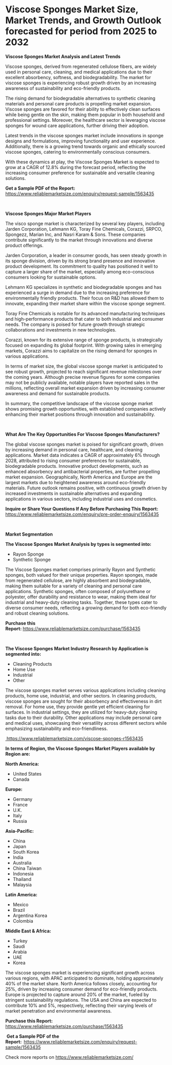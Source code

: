 <p><h1>Viscose Sponges Market Size, Market Trends, and Growth Outlook forecasted for period from 2025 to 2032</h1></p><p><strong>Viscose Sponges Market Analysis and Latest Trends</strong></p>
<p><p>Viscose sponges, derived from regenerated cellulose fibers, are widely used in personal care, cleaning, and medical applications due to their excellent absorbency, softness, and biodegradability. The market for viscose sponges is experiencing robust growth driven by an increasing awareness of sustainability and eco-friendly products. </p><p>The rising demand for biodegradable alternatives to synthetic cleaning materials and personal care products is propelling market expansion. Viscose sponges are favored for their ability to effectively clean surfaces while being gentle on the skin, making them popular in both household and professional settings. Moreover, the healthcare sector is leveraging viscose sponges for wound care applications, further driving their adoption.</p><p>Latest trends in the viscose sponges market include innovations in sponge designs and formulations, improving functionality and user experience. Additionally, there is a growing trend towards organic and ethically sourced viscose sponges, catering to environmentally conscious consumers. </p><p>With these dynamics at play, the Viscose Sponges Market is expected to grow at a CAGR of 12.8% during the forecast period, reflecting the increasing consumer preference for sustainable and versatile cleaning solutions.</p></p>
<p><strong>Get a Sample PDF of the Report:&nbsp;</strong> <a href="https://www.reliablemarketsize.com/enquiry/request-sample/1563435?utm_campaign=2260&utm_medium=2&utm_source=Github&utm_content=ia&utm_term=30012025&utm_id=viscose-sponges">https://www.reliablemarketsize.com/enquiry/request-sample/1563435</a></p>
<p>&nbsp;</p>
<p><strong>Viscose Sponges Major Market Players</strong></p>
<p><p>The visco sponge market is characterized by several key players, including Jarden Corporation, Lehmann KG, Toray Fine Chemicals, Corazzi, SRPCO, Spongezz, Marian Inc, and Nasri Karam & Sons. These companies contribute significantly to the market through innovations and diverse product offerings.</p><p>Jarden Corporation, a leader in consumer goods, has seen steady growth in its sponge division, driven by its strong brand presence and innovative product development. Its commitment to quality has positioned it well to capture a larger share of the market, especially among eco-conscious consumers looking for sustainable options.</p><p>Lehmann KG specializes in synthetic and biodegradable sponges and has experienced a surge in demand due to the increasing preference for environmentally friendly products. Their focus on R&D has allowed them to innovate, expanding their market share within the viscose sponge segment. </p><p>Toray Fine Chemicals is notable for its advanced manufacturing techniques and high-performance products that cater to both industrial and consumer needs. The company is poised for future growth through strategic collaborations and investments in new technologies.</p><p>Corazzi, known for its extensive range of sponge products, is strategically focused on expanding its global footprint. With growing sales in emerging markets, Corazzi aims to capitalize on the rising demand for sponges in various applications.</p><p>In terms of market size, the global viscose sponge market is anticipated to see robust growth, projected to reach significant revenue milestones over the coming years. Although precise revenue figures for some companies may not be publicly available, notable players have reported sales in the millions, reflecting overall market expansion driven by increasing consumer awareness and demand for sustainable products.</p><p>In summary, the competitive landscape of the viscose sponge market shows promising growth opportunities, with established companies actively enhancing their market positions through innovation and sustainability.</p></p>
<p>&nbsp;</p>
<p><strong>What Are The Key Opportunities For Viscose Sponges Manufacturers?</strong></p>
<p><p>The global viscose sponges market is poised for significant growth, driven by increasing demand in personal care, healthcare, and cleaning applications. Market data indicates a CAGR of approximately 6% through 2028, attributed to rising consumer preferences for sustainable, biodegradable products. Innovative product developments, such as enhanced absorbency and antibacterial properties, are further propelling market expansion. Geographically, North America and Europe are the largest markets due to heightened awareness around eco-friendly materials. Future outlook remains positive, with continuous growth driven by increased investments in sustainable alternatives and expanding applications in various sectors, including industrial uses and cosmetics.</p></p>
<p><strong>Inquire or Share Your Questions If Any Before Purchasing This Report:</strong> <a href="https://www.reliablemarketsize.com/enquiry/pre-order-enquiry/1563435?utm_campaign=2260&utm_medium=2&utm_source=Github&utm_content=ia&utm_term=30012025&utm_id=viscose-sponges">https://www.reliablemarketsize.com/enquiry/pre-order-enquiry/1563435</a></p>
<p>&nbsp;</p>
<p><strong>Market Segmentation</strong></p>
<p><strong>The Viscose Sponges Market Analysis by types is segmented into:</strong></p>
<p><ul><li>Rayon Sponge</li><li>Synthetic Sponge</li></ul></p>
<p><p>The Viscose Sponges market comprises primarily Rayon and Synthetic sponges, both valued for their unique properties. Rayon sponges, made from regenerated cellulose, are highly absorbent and biodegradable, making them suitable for a variety of cleaning and personal care applications. Synthetic sponges, often composed of polyurethane or polyester, offer durability and resistance to wear, making them ideal for industrial and heavy-duty cleaning tasks. Together, these types cater to diverse consumer needs, reflecting a growing demand for both eco-friendly and robust cleaning solutions.</p></p>
<p><strong>Purchase this Report:&nbsp;</strong><a href="https://www.reliablemarketsize.com/purchase/1563435?utm_campaign=2260&utm_medium=2&utm_source=Github&utm_content=ia&utm_term=30012025&utm_id=viscose-sponges">https://www.reliablemarketsize.com/purchase/1563435</a></p>
<p>&nbsp;</p>
<p><strong>The Viscose Sponges Market Industry Research by Application is segmented into:</strong></p>
<p><ul><li>Cleaning Products</li><li>Home Use</li><li>Industrial</li><li>Other</li></ul></p>
<p><p>The viscose sponges market serves various applications including cleaning products, home use, industrial, and other sectors. In cleaning products, viscose sponges are sought for their absorbency and effectiveness in dirt removal. For home use, they provide gentle yet efficient cleaning for surfaces. In industrial settings, they are utilized for heavy-duty cleaning tasks due to their durability. Other applications may include personal care and medical uses, showcasing their versatility across different sectors while emphasizing sustainability and eco-friendliness.</p></p>
<p><a href="https://www.reliablemarketsize.com/viscose-sponges-r1563435?utm_campaign=2260&utm_medium=2&utm_source=Github&utm_content=ia&utm_term=30012025&utm_id=viscose-sponges">&nbsp;https://www.reliablemarketsize.com/viscose-sponges-r1563435</a></p>
<p><strong>In terms of Region, the Viscose Sponges Market Players available by Region are:</strong></p>
<p>
    <p> <strong> North America: </strong>
        <ul>
            <li>United States</li>
            <li>Canada</li>
        </ul>
        </p> 
    <p> <strong> Europe: </strong>
        <ul>
            <li>Germany</li>
            <li>France</li>
            <li>U.K.</li>
            <li>Italy</li>
            <li>Russia</li>
        </ul>
        </p> 
    <p> <strong> Asia-Pacific: </strong>
        <ul>
            <li>China</li>
            <li>Japan</li>
            <li>South Korea</li>
            <li>India</li>
            <li>Australia</li>
            <li>China Taiwan</li>
            <li>Indonesia</li>
            <li>Thailand</li>
            <li>Malaysia</li>
        </ul>
        </p> 
    <p> <strong> Latin America: </strong>
        <ul>
            <li>Mexico</li>
            <li>Brazil</li>
            <li>Argentina Korea</li>
            <li>Colombia</li>
        </ul>
        </p> 
    <p> <strong> Middle East & Africa: </strong>
        <ul>
            <li>Turkey</li>
            <li>Saudi</li>
            <li>Arabia</li>
            <li>UAE</li>
            <li>Korea</li>
        </ul>
    </p>
    </p>
<p><p>The viscose sponges market is experiencing significant growth across various regions, with APAC anticipated to dominate, holding approximately 40% of the market share. North America follows closely, accounting for 25%, driven by increasing consumer demand for eco-friendly products. Europe is projected to capture around 20% of the market, fueled by stringent sustainability regulations. The USA and China are expected to contribute 10% and 5%, respectively, reflecting their varying levels of market penetration and environmental awareness.</p></p>
<p><strong>Purchase this Report: </strong><a href="https://www.reliablemarketsize.com/purchase/1563435?utm_campaign=2260&utm_medium=2&utm_source=Github&utm_content=ia&utm_term=30012025&utm_id=viscose-sponges">https://www.reliablemarketsize.com/purchase/1563435</a></p>
<p>&nbsp;<strong>Get a Sample PDF of the Report:&nbsp;&nbsp;</strong><a href="https://www.reliablemarketsize.com/enquiry/request-sample/1563435?utm_campaign=2260&utm_medium=2&utm_source=Github&utm_content=ia&utm_term=30012025&utm_id=viscose-sponges">https://www.reliablemarketsize.com/enquiry/request-sample/1563435</a></p>
<p><strong></strong></p>
<p>Check more reports on <a href="https://www.reliablemarketsize.com/?utm_campaign=2260&utm_medium=2&utm_source=Github&utm_content=ia&utm_term=30012025&utm_id=viscose-sponges">https://www.reliablemarketsize.com/</a></p>
